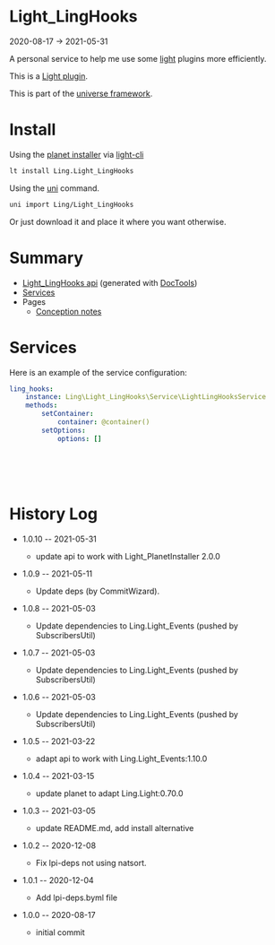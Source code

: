 Light_LingHooks
===========
2020-08-17 -> 2021-05-31



A personal service to help me use some [light](https://github.com/lingtalfi/Light) plugins more efficiently. 


This is a [Light plugin](https://github.com/lingtalfi/Light/blob/master/doc/pages/plugin.md).

This is part of the [universe framework](https://github.com/karayabin/universe-snapshot).


Install
==========
Using the [planet installer](https://github.com/lingtalfi/Light_PlanetInstaller) via [light-cli](https://github.com/lingtalfi/Light_Cli)
```bash
lt install Ling.Light_LingHooks
```

Using the [uni](https://github.com/lingtalfi/universe-naive-importer) command.
```bash
uni import Ling/Light_LingHooks
```

Or just download it and place it where you want otherwise.






Summary
===========
- [Light_LingHooks api](https://github.com/lingtalfi/Light_LingHooks/blob/master/doc/api/Ling/Light_LingHooks.md) (generated with [DocTools](https://github.com/lingtalfi/DocTools))
- [Services](#services)
- Pages
    - [Conception notes](https://github.com/lingtalfi/Light_LingHooks/blob/master/doc/pages/conception-notes.md)






Services
=========


Here is an example of the service configuration:

```yaml
ling_hooks:
    instance: Ling\Light_LingHooks\Service\LightLingHooksService
    methods:
        setContainer:
            container: @container()
        setOptions:
            options: []







```



History Log
=============

- 1.0.10 -- 2021-05-31

    - update api to work with Light_PlanetInstaller 2.0.0
  
- 1.0.9 -- 2021-05-11

    - Update deps (by CommitWizard).

- 1.0.8 -- 2021-05-03

    - Update dependencies to Ling.Light_Events (pushed by SubscribersUtil)

- 1.0.7 -- 2021-05-03

    - Update dependencies to Ling.Light_Events (pushed by SubscribersUtil)

- 1.0.6 -- 2021-05-03

    - Update dependencies to Ling.Light_Events (pushed by SubscribersUtil)

- 1.0.5 -- 2021-03-22

    - adapt api to work with Ling.Light_Events:1.10.0
  
- 1.0.4 -- 2021-03-15

    - update planet to adapt Ling.Light:0.70.0

- 1.0.3 -- 2021-03-05

    - update README.md, add install alternative

- 1.0.2 -- 2020-12-08

    - Fix lpi-deps not using natsort.

- 1.0.1 -- 2020-12-04

    - Add lpi-deps.byml file

- 1.0.0 -- 2020-08-17

    - initial commit